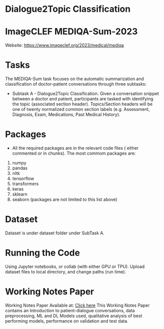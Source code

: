 # Dialogue2Topic Classification

# ImageCLEF MEDIQA-Sum-2023 

Website: https://www.imageclef.org/2023/medical/mediqa

# Tasks

The MEDIQA-Sum task focuses on the automatic summarization and classification of doctor-patient conversations through three subtasks:

* Subtask A - Dialogue2Topic Classification.  Given a conversation snippet between a doctor and patient, participants are tasked with identifying the topic (associated section header). Topics/Section headers will be one of twenty normalized common section labels (e.g. Assessment, Diagnosis, Exam, Medications, Past Medical History).

# Packages

* All the required packages are in the relevant code files ( either commented or in chunks). The most commom packages are:

1. numpy
2. pandas
3. nltk
4. tensorflow
5. transformers
6. keras
7. sklearn
8. seaborn 
(packages are not limited to this list above)

# Dataset
Dataset is under dataset folder under SubTask A.

# Running the Code
 Using Jupyter notebooks, or collab (with either GPU or TPU). Upload dataset files to local directory, and change paths (run time). 
 
# Working Notes Paper
Working Notes Paper Available at: [Click here](https://www.dei.unipd.it/~faggioli/temp/CLEF2023-proceedings/paper-119.pdf)
This Working Notes Paper contains an Introduction to patient-dialogue conversations, data preprocessing, ML and DL Models used, qualitative analysis of best performing models, performance on validation and test data.  
 
